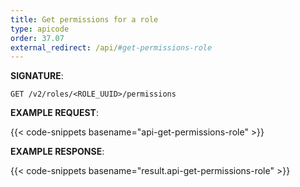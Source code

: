 ```yaml
---
title: Get permissions for a role
type: apicode
order: 37.07
external_redirect: /api/#get-permissions-role
---
```


**SIGNATURE**:

`GET /v2/roles/<ROLE_UUID>/permissions`

**EXAMPLE REQUEST**:

{{< code-snippets basename="api-get-permissions-role" >}}

**EXAMPLE RESPONSE**:

{{< code-snippets basename="result.api-get-permissions-role" >}}
